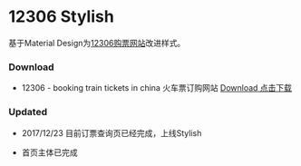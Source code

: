 # 12306 Stylish

基于Material Design为[12306购票网站](https://kyfw.12306.cn/otn/index/init)改进样式。

### Download

- 12306 - booking train tickets in china 火车票订购网站   [Download 点击下载](https://userstyles.org/styles/153271/12306-material-design)

### Updated

- 2017/12/23 目前订票查询页已经完成，上线Stylish

- 首页主体已完成

